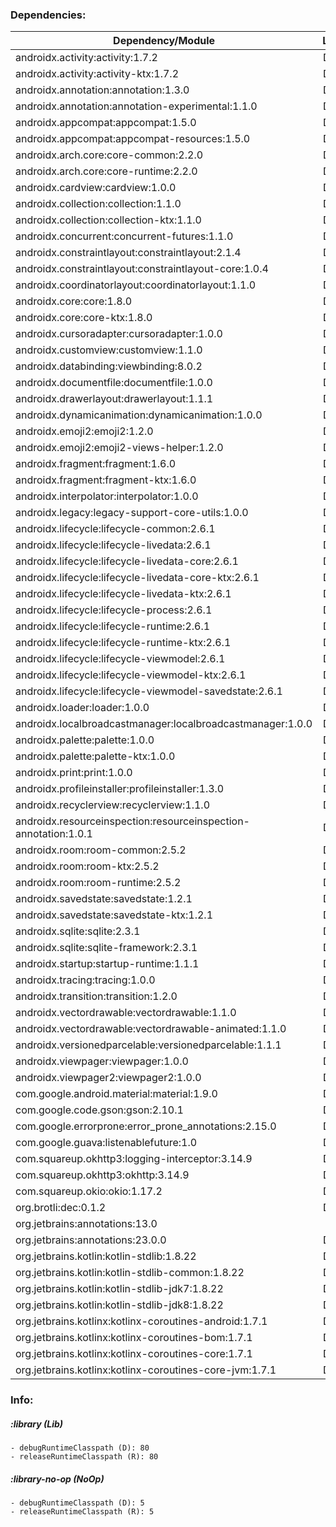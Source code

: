 ### Dependencies:
| Dependency/Module                                               | Lib | NoOp |
| --------------------------------------------------------------- |:---:|:----:|
| androidx.activity:activity:1.7.2                                | DR  |      |
| androidx.activity:activity-ktx:1.7.2                            | DR  |      |
| androidx.annotation:annotation:1.3.0                            | DR  |      |
| androidx.annotation:annotation-experimental:1.1.0               | DR  |      |
| androidx.appcompat:appcompat:1.5.0                              | DR  |      |
| androidx.appcompat:appcompat-resources:1.5.0                    | DR  |      |
| androidx.arch.core:core-common:2.2.0                            | DR  |      |
| androidx.arch.core:core-runtime:2.2.0                           | DR  |      |
| androidx.cardview:cardview:1.0.0                                | DR  |      |
| androidx.collection:collection:1.1.0                            | DR  |      |
| androidx.collection:collection-ktx:1.1.0                        | DR  |      |
| androidx.concurrent:concurrent-futures:1.1.0                    | DR  |      |
| androidx.constraintlayout:constraintlayout:2.1.4                | DR  |      |
| androidx.constraintlayout:constraintlayout-core:1.0.4           | DR  |      |
| androidx.coordinatorlayout:coordinatorlayout:1.1.0              | DR  |      |
| androidx.core:core:1.8.0                                        | DR  |      |
| androidx.core:core-ktx:1.8.0                                    | DR  |      |
| androidx.cursoradapter:cursoradapter:1.0.0                      | DR  |      |
| androidx.customview:customview:1.1.0                            | DR  |      |
| androidx.databinding:viewbinding:8.0.2                          | DR  |      |
| androidx.documentfile:documentfile:1.0.0                        | DR  |      |
| androidx.drawerlayout:drawerlayout:1.1.1                        | DR  |      |
| androidx.dynamicanimation:dynamicanimation:1.0.0                | DR  |      |
| androidx.emoji2:emoji2:1.2.0                                    | DR  |      |
| androidx.emoji2:emoji2-views-helper:1.2.0                       | DR  |      |
| androidx.fragment:fragment:1.6.0                                | DR  |      |
| androidx.fragment:fragment-ktx:1.6.0                            | DR  |      |
| androidx.interpolator:interpolator:1.0.0                        | DR  |      |
| androidx.legacy:legacy-support-core-utils:1.0.0                 | DR  |      |
| androidx.lifecycle:lifecycle-common:2.6.1                       | DR  |      |
| androidx.lifecycle:lifecycle-livedata:2.6.1                     | DR  |      |
| androidx.lifecycle:lifecycle-livedata-core:2.6.1                | DR  |      |
| androidx.lifecycle:lifecycle-livedata-core-ktx:2.6.1            | DR  |      |
| androidx.lifecycle:lifecycle-livedata-ktx:2.6.1                 | DR  |      |
| androidx.lifecycle:lifecycle-process:2.6.1                      | DR  |      |
| androidx.lifecycle:lifecycle-runtime:2.6.1                      | DR  |      |
| androidx.lifecycle:lifecycle-runtime-ktx:2.6.1                  | DR  |      |
| androidx.lifecycle:lifecycle-viewmodel:2.6.1                    | DR  |      |
| androidx.lifecycle:lifecycle-viewmodel-ktx:2.6.1                | DR  |      |
| androidx.lifecycle:lifecycle-viewmodel-savedstate:2.6.1         | DR  |      |
| androidx.loader:loader:1.0.0                                    | DR  |      |
| androidx.localbroadcastmanager:localbroadcastmanager:1.0.0      | DR  |      |
| androidx.palette:palette:1.0.0                                  | DR  |      |
| androidx.palette:palette-ktx:1.0.0                              | DR  |      |
| androidx.print:print:1.0.0                                      | DR  |      |
| androidx.profileinstaller:profileinstaller:1.3.0                | DR  |      |
| androidx.recyclerview:recyclerview:1.1.0                        | DR  |      |
| androidx.resourceinspection:resourceinspection-annotation:1.0.1 | DR  |      |
| androidx.room:room-common:2.5.2                                 | DR  |      |
| androidx.room:room-ktx:2.5.2                                    | DR  |      |
| androidx.room:room-runtime:2.5.2                                | DR  |      |
| androidx.savedstate:savedstate:1.2.1                            | DR  |      |
| androidx.savedstate:savedstate-ktx:1.2.1                        | DR  |      |
| androidx.sqlite:sqlite:2.3.1                                    | DR  |      |
| androidx.sqlite:sqlite-framework:2.3.1                          | DR  |      |
| androidx.startup:startup-runtime:1.1.1                          | DR  |      |
| androidx.tracing:tracing:1.0.0                                  | DR  |      |
| androidx.transition:transition:1.2.0                            | DR  |      |
| androidx.vectordrawable:vectordrawable:1.1.0                    | DR  |      |
| androidx.vectordrawable:vectordrawable-animated:1.1.0           | DR  |      |
| androidx.versionedparcelable:versionedparcelable:1.1.1          | DR  |      |
| androidx.viewpager:viewpager:1.0.0                              | DR  |      |
| androidx.viewpager2:viewpager2:1.0.0                            | DR  |      |
| com.google.android.material:material:1.9.0                      | DR  |      |
| com.google.code.gson:gson:2.10.1                                | DR  |      |
| com.google.errorprone:error_prone_annotations:2.15.0            | DR  |      |
| com.google.guava:listenablefuture:1.0                           | DR  |      |
| com.squareup.okhttp3:logging-interceptor:3.14.9                 | DR  |      |
| com.squareup.okhttp3:okhttp:3.14.9                              | DR  |  DR  |
| com.squareup.okio:okio:1.17.2                                   | DR  |  DR  |
| org.brotli:dec:0.1.2                                            | DR  |      |
| org.jetbrains:annotations:13.0                                  |     |  DR  |
| org.jetbrains:annotations:23.0.0                                | DR  |      |
| org.jetbrains.kotlin:kotlin-stdlib:1.8.22                       | DR  |  DR  |
| org.jetbrains.kotlin:kotlin-stdlib-common:1.8.22                | DR  |  DR  |
| org.jetbrains.kotlin:kotlin-stdlib-jdk7:1.8.22                  | DR  |      |
| org.jetbrains.kotlin:kotlin-stdlib-jdk8:1.8.22                  | DR  |      |
| org.jetbrains.kotlinx:kotlinx-coroutines-android:1.7.1          | DR  |      |
| org.jetbrains.kotlinx:kotlinx-coroutines-bom:1.7.1              | DR  |      |
| org.jetbrains.kotlinx:kotlinx-coroutines-core:1.7.1             | DR  |      |
| org.jetbrains.kotlinx:kotlinx-coroutines-core-jvm:1.7.1         | DR  |      |

### Info:
##### :library (Lib)
	- debugRuntimeClasspath (D): 80
	- releaseRuntimeClasspath (R): 80
##### :library-no-op (NoOp)
	- debugRuntimeClasspath (D): 5
	- releaseRuntimeClasspath (R): 5
